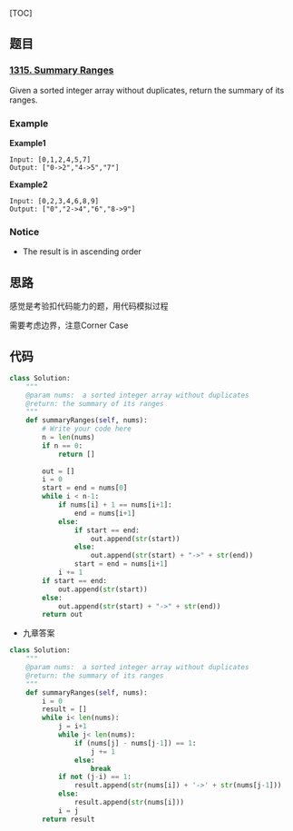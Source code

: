 [TOC]

## 题目

### [1315. Summary Ranges](https://www.lintcode.com/problem/summary-ranges/description)

Given a sorted integer array without duplicates, return the summary of its ranges.

### Example

**Example1**

```
Input: [0,1,2,4,5,7]
Output: ["0->2","4->5","7"]
```

**Example2**

```
Input: [0,2,3,4,6,8,9]
Output: ["0","2->4","6","8->9"]
```

### Notice

- The result is in ascending order

## 思路

感觉是考验扣代码能力的题，用代码模拟过程

需要考虑边界，注意Corner Case

## 代码

```python
class Solution:
    """
    @param nums:  a sorted integer array without duplicates
    @return: the summary of its ranges
    """
    def summaryRanges(self, nums):
        # Write your code here
        n = len(nums)
        if n == 0:
            return []
        
        out = []
        i = 0
        start = end = nums[0]
        while i < n-1:
            if nums[i] + 1 == nums[i+1]:
                end = nums[i+1]
            else:
                if start == end:
                    out.append(str(start))
                else:
                    out.append(str(start) + "->" + str(end))                
                start = end = nums[i+1]
            i += 1
        if start == end:
            out.append(str(start))
        else:
            out.append(str(start) + "->" + str(end)) 
        return out        
```

* 九章答案

```python
class Solution:
    """
    @param nums:  a sorted integer array without duplicates
    @return: the summary of its ranges
    """
    def summaryRanges(self, nums):
        i = 0
        result = []
        while i< len(nums):
            j = i+1
            while j< len(nums):
                if (nums[j] - nums[j-1]) == 1:
                    j += 1
                else:
                    break
            if not (j-i) == 1:
                result.append(str(nums[i]) + '->' + str(nums[j-1]))
            else:
                result.append(str(nums[i]))
            i = j
        return result
```

